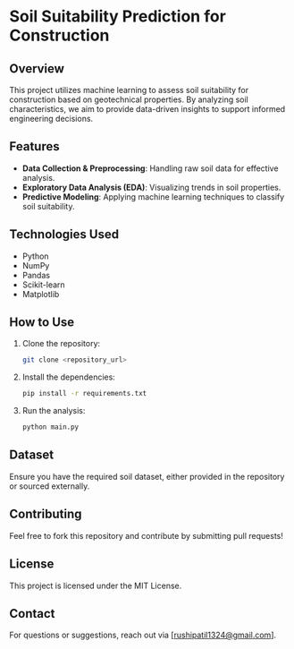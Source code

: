 # Soil Suitability Prediction for Construction  

## Overview  
This project utilizes machine learning to assess soil suitability for construction based on geotechnical properties. By analyzing soil characteristics, we aim to provide data-driven insights to support informed engineering decisions.  

## Features  
- **Data Collection & Preprocessing**: Handling raw soil data for effective analysis.  
- **Exploratory Data Analysis (EDA)**: Visualizing trends in soil properties.  
- **Predictive Modeling**: Applying machine learning techniques to classify soil suitability.  

## Technologies Used  
- Python  
- NumPy  
- Pandas  
- Scikit-learn  
- Matplotlib  

## How to Use  
1. Clone the repository:  
   ```bash
   git clone <repository_url>
   
2. Install the dependencies:
   ```bash
   pip install -r requirements.txt

4. Run the analysis:
   ```bash
   python main.py

## Dataset
Ensure you have the required soil dataset, either provided in the repository or sourced externally.

## Contributing
Feel free to fork this repository and contribute by submitting pull requests!

## License
This project is licensed under the MIT License.

## Contact
For questions or suggestions, reach out via [rushipatil1324@gmail.com].
